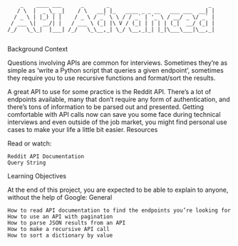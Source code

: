 ```
    _    ____ ___      _       _                               _ 
   / \  |  _ \_ _|    / \   __| |_   ____ _ _ __   ___ ___  __| |
  / _ \ | |_) | |    / _ \ / _` \ \ / / _` | '_ \ / __/ _ \/ _` |
 / ___ \|  __/| |   / ___ \ (_| |\ V / (_| | | | | (_|  __/ (_| |
/_/   \_\_|  |___| /_/   \_\__,_| \_/ \__,_|_| |_|\___\___|\__,_|
                                                                 
```
Background Context

Questions involving APIs are common for interviews. Sometimes they’re as simple as ‘write a Python script that queries a given endpoint’, sometimes they require you to use recursive functions and format/sort the results.

A great API to use for some practice is the Reddit API. There’s a lot of endpoints available, many that don’t require any form of authentication, and there’s tons of information to be parsed out and presented. Getting comfortable with API calls now can save you some face during technical interviews and even outside of the job market, you might find personal use cases to make your life a little bit easier.
Resources

Read or watch:

    Reddit API Documentation
    Query String

Learning Objectives

At the end of this project, you are expected to be able to explain to anyone, without the help of Google:
General

    How to read API documentation to find the endpoints you’re looking for
    How to use an API with pagination
    How to parse JSON results from an API
    How to make a recursive API call
    How to sort a dictionary by value

